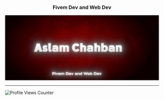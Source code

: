 <h3 align="center">Fivem Dev and Web Dev</h3> 

![rain](rain/rain.png) 

---------------
<img src="https://komarev.com/ghpvc/?username=AchrafMez&color=000000&style=flat-square" alt="Profile Views Counter" />



<!--![Aslam's GitHub stats](https://github.com/AslamChahban) -->

